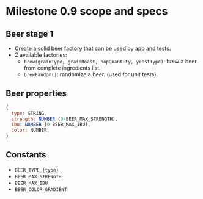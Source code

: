 # Milestone 0.9 scope and specs

## Beer stage 1

* Create a solid beer factory that can be used by app and tests.
* 2 available factories:
  * `brew(grainType, grainRoast, hopQuantity, yeastType)`: brew a beer from complete ingredients list.
  * `brewRandom()`: randomize a beer. (used for unit tests).

## Beer properties

```js
{
  type: STRING,
  strength: NUMBER (0-BEER_MAX_STRENGTH),
  ibu: NUMBER (0-BEER_MAX_IBU),
  color: NUMBER,
}
```

## Constants

* `BEER_TYPE_{type}`
* `BEER_MAX_STRENGTH`
* `BEER_MAX_IBU`
* `BEER_COLOR_GRADIENT`
